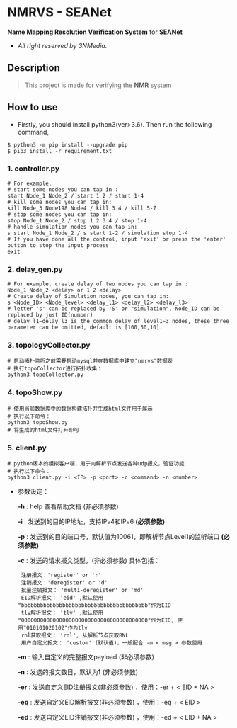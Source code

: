 # NMRVS - SEANet

**Name Mapping Resolution Verification System** for **SEANet**

- *All right reserved by 3NMedia.*

## Description

> This project is made for verifying the **NMR** system

## How to use

- Firstly, you should install python3(ver>3.6). Then run the following command,
```shell
$ python3 -m pip install --upgrade pip
$ pip3 install -r requirement.txt
```

### 1. controller.py

```shell
# For example, 
# start some nodes you can tap in : 
start Node_1 Node_2 / start 1 2 / start 1-4
# kill some nodes you can tap in: 
kill Node_3 Node198 Node4 / kill 3 4 / kill 5-7
# stop some nodes you can tap in: 
stop Node_1 Node_2 / stop 1 2 3 4 / stop 1-4
# handle simulation nodes you can tap in:
s start Node_1 Node_2 / s start 1-2 / simulation stop 1-4
# If you have done all the control, input 'exit' or press the 'enter' button to stop the input process
exit
```

### 2. delay_gen.py

```shell
# For example, create delay of two nodes you can tap in : 
Node_1 Node_2 <delay> or 1 2 <delay>
# Create delay of Simulation nodes, you can tap in:
s <Node_ID> <Node_level> <delay_l1> <delay_l2> <delay_l3>
# letter 's' can be replaced by 'S' or "simulation", Node_ID can be replaced by just ID(number)
# delay_l1~delay_l3 is the common delay of level1~3 nodes, these three parameter can be omitted, default is [100,50,10].
```

### 3. topologyCollector.py

```shell
# 启动拓扑监听之前需要启动mysql并在数据库中建立"nmrvs"数据表
# 执行topoCollector进行拓扑收集：
python3 topoCollector.py
```

### 4. topoShow.py

```shell
# 使用当前数据库中的数据构建拓扑并生成html文件用于展示
# 执行以下命令：
python3 topoShow.py
# 将生成的html文件打开即可
```

### 5. client.py

```shell
# python版本的模拟客户端，用于向解析节点发送各种udp报文，验证功能
# 执行以下命令：
python3 client.py -i <IP> -p <port> -c <command> -n <number>
``` 
- 参数设定：
  
    **-h** : help 查看帮助文档 (非必须参数) 
  
     **-i** : 发送到的目的IP地址，支持IPv4和IPv6 **(必须参数)**
  
    **-p** : 发送到的目的端口号，默认值为10061，即解析节点Level1的监听端口 **(必须参数)** 
     
    **-c** : 发送的请求报文类型，(非必须参数) 具体包括：
  
       注册报文：'register' or 'r'
       注销报文：'deregister' or 'd' 
       批量注销报文： 'multi-deregister' or 'md' 
       EID解析报文： 'eid' ,默认使用 "bbbbbbbbbbbbbbbbbbbbbbbbbbbbbbbbbbbbbbbb"作为EID 
       tlv解析报文： 'tlv' ,默认使用 "0000000000000000000000000000000000000000"作为EID, 使用"010101020102"作为tlv 
       rnl获取报文： 'rnl', 从解析节点获取RNL 
       用户自定义报文： 'custom' (默认值)，一般配合 -m < msg > 参数使用 
  
    **-m** : 输入自定义的完整报文payload (非必须参数) 
  
    **-n** : 发送的报文数目，默认为**1** (非必须参数) 
  
    **-er** : 发送自定义EID注册报文(非必须参数) ，使用：-er + < EID + NA > 
  
    **-eq** : 发送自定义EID解析报文(非必须参数) ，使用：-eq + < EID > 
  
    **-ed** : 发送自定义EID注销报文(非必须参数) ，使用：-ed + < EID + NA > 